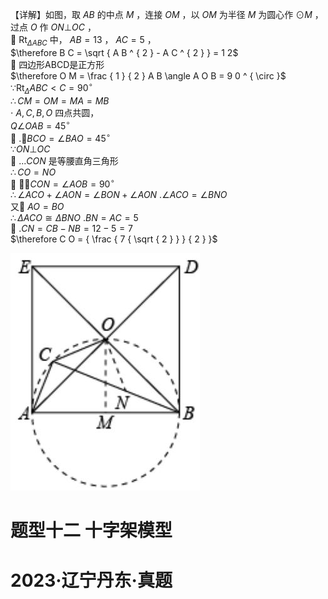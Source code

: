 【详解】如图，取 $A B$ 的中点 $M$ ，连接 $O M$ ，以 $O M$ 为半径 $M$ 为圆心作 $\odot M$ ，过点 $O$ 作 $O N \bot O C$ ，  
 $\mathrm { R t } _ { \Delta A B C }$ 中， $A B = 1 3$ ， $A C = 5$ ，  
$\therefore B C = \sqrt { A B ^ { 2 } - A C ^ { 2 } } = 1 2$   
 四边形ABCD是正方形  
$\therefore O M = \frac { 1 } { 2 } A B \angle A O B = 9 0 ^ { \circ }$   
$\because \mathrm { R t } _ { \Delta } A B C < C = 9 0 ^ { \circ }$   
$\therefore C M = O M = M A = M B$   
$\cdot \ A , C , B , O$ 四点共圆，  
$Q \angle O A B = 4 5 ^ { \circ }$   
 $. \angle B C O = \angle B A O = 4 5 ^ { \circ }$   
$\because O N \bot O C$   
 $. . . C O N$ 是等腰直角三角形  
$\therefore C O = N O$   
 $\cdot \angle C O N = \angle A O B = 9 0 ^ { \circ }$   
$\therefore \angle A C O + \angle A O N = \angle B O N + \angle A O N$ $. \angle A C O = \angle B N O$   
又 $A O = B O$   
$\therefore \Delta A C O \cong \Delta B N O$ $. B N = A C = 5$   
 $. C N = C B - N B = 1 2 - 5 = 7$   
$\therefore C O = { \frac { 7 { \sqrt { 2 } } } { 2 } }$

![](<../../qs_image_DB/专题1-2_一文吃透相似三角形12个模型·共14类题型（解析版）/ef34b1f077b07636909a82052ba4f25706a33d84d4bc3c96afaba2035d7acbc9.jpg>)

# 题型十二 十字架模型

# 2023·辽宁丹东·真题
